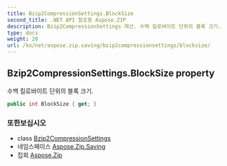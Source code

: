```yaml
---
title: Bzip2CompressionSettings.BlockSize
second_title: .NET API 참조용 Aspose.ZIP
description: Bzip2CompressionSettings 재산. 수백 킬로바이트 단위의 블록 크기.
type: docs
weight: 20
url: /ko/net/aspose.zip.saving/bzip2compressionsettings/blocksize/
---
```

## Bzip2CompressionSettings.BlockSize property

수백 킬로바이트 단위의 블록 크기.

```csharp
public int BlockSize { get; }
```

### 또한보십시오

* class [Bzip2CompressionSettings](../)
* 네임스페이스 [Aspose.Zip.Saving](../../bzip2compressionsettings/)
* 집회 [Aspose.Zip](../../../)


